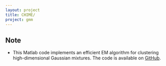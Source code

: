 ```yaml
---
layout: project
title: CHIME/
project: gmm
---
```


Note 
-----
 - This Matlab code implements an efficient EM algorithm for clustering high-dimensional Gaussian mixtures. The code is available on [GitHub](https://github.com/drjingma/gmm).

